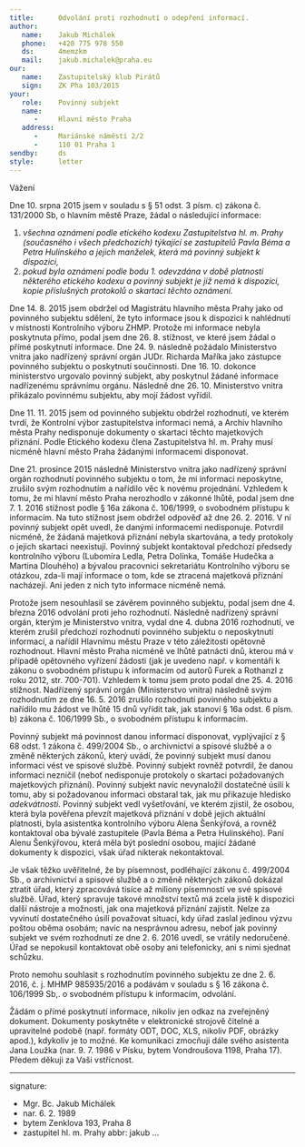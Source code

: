 ```yaml
---
title:      Odvolání proti rozhodnutí o odepření informací. 
author:
   name:    Jakub Michálek
   phone:   +420 775 978 550
   ds:      4memzkm
   mail:    jakub.michalek@praha.eu
our:
   name:    Zastupitelský klub Pirátů
   sign:    ZK Pha 103/2015
your:
   role:    Povinný subjekt
   name:    
      -     Hlavní město Praha
   address:
      -     Mariánské náměstí 2/2
      -     110 01 Praha 1
sendby:     ds
style:      letter
---
```


Vážení

Dne 10. srpna 2015 jsem v souladu s § 51 odst. 3 písm. c) zákona č. 131/2000 Sb, o hlavním městě Praze, žádal o následující informace:

1. *všechna oznámení podle etického kodexu Zastupitelstva hl. m. Prahy (současného i všech předchozích) týkající se zastupitelů Pavla Béma a Petra Hulínského a jejich manželek, která má povinný subjekt k dispozici,*
2. *pokud byla oznámení podle bodu 1. odevzdána v době platnosti některého etického kodexu a povinný subjekt je již nemá k dispozici, kopie příslušných protokolů o skartaci těchto oznámení.*

Dne 14. 8. 2015 jsem obdržel od Magistrátu hlavního města Prahy jako od povinného subjektu sdělení, že tyto informace jsou k dispozici k nahlédnutí v místnosti Kontrolního výboru ZHMP. Protože mi informace nebyla poskytnuta přímo, podal jsem dne 26. 8. stížnost, ve které jsem žádal o přímé poskytnutí informace. Dne 24. 9. následně požádalo Ministerstvo vnitra jako nadřízený správní orgán JUDr. Richarda Maříka jako zástupce povinného subjektu o poskytnutí součinnosti. Dne 16. 10. dokonce ministerstvo urgovalo povinný subjekt, aby poskytnul žádané informace nadřízenému správnímu orgánu. Následně dne 26. 10. Ministerstvo vnitra přikázalo povinnému subjektu, aby mojí žádost vyřídil.

Dne 11. 11. 2015 jsem od povinného subjektu obdržel rozhodnutí, ve kterém tvrdí, že Kontrolní výbor zastupitelstva informaci nemá, a Archiv hlavního města Prahy nedisponuje dokumenty o skartaci těchto majetkových přiznání. Podle Etického kodexu člena Zastupitelstva hl. m. Prahy musí nicméně hlavní město Praha žádanými informacemi disponovat. 

Dne 21. prosince 2015 následně Ministerstvo vnitra jako nadřízený správní orgán rozhodnutí povinného subjektu o tom, že mi informaci neposkytne, zrušilo svým rozhodnutím a nařídilo věc k novému projednání. Vzhledem k tomu, že mi hlavní město Praha nerozhodlo v zákonné lhůtě, podal jsem dne 7. 1. 2016 stížnost podle § 16a zákona č. 106/1999, o svobodném přístupu k informacím. Na tuto stížnost jsem obdržel odpověď až dne 26. 2. 2016. V ní povinný subjekt opět uvedl, že danými informacemi nedisponuje. Potvrdil nicméně, že žádaná majetková přiznání nebyla skartována, a tedy protokoly o jejich skartaci neexistují. Povinný subjekt kontaktoval předchozí předsedy kontrolního výboru (Lubomíra Ledla, Petra Dolínka, Tomáše Hudečka a Martina Dlouhého) a bývalou pracovnici sekretariátu Kontrolního výboru se otázkou, zda-li mají informace o tom, kde se ztracená majetková přiznání nacházejí. Ani jeden z nich tyto informace nicméně nemá. 

Protože jsem nesouhlasil se závěrem povinného subjektu, podal jsem dne 4. března 2016 odvolání proti jeho rozhodnutí. Následně nadřízený správní orgán, kterým je Ministerstvo vnitra, vydal dne 4. dubna 2016 rozhodnutí, ve kterém zrušil předchozí rozhodnutí povinného subjektu o neposkytnutí informací, a nařídil Hlavnímu městu Praze v této záležitosti opětovně rozhodnout. Hlavní město Praha nicméně ve lhůtě patnácti dnů, kterou má v případě opětovného vyřízení žádosti (jak je uvedeno např. v komentáři k zákonu o svobodném přístupu k informacím od autorů Furek a Rothanzl z roku 2012, str. 700-701). Vzhledem k tomu jsem proto podal dne 25. 4. 2016 stížnost. Nadřízený správní orgán (Ministerstvo vnitra) následně svým rozhodnutím ze dne 16. 5. 2016 zrušilo rozhodnutí povinného subjektu a nařídilo mu žádost ve lhůtě 15 dnů vyřídit tak, jak stanoví § 16a odst. 6 písm. b) zákona č. 106/1999 Sb., o svobodném přístupu k informacím. 

Povinný subjekt má povinnost danou informací disponovat, vyplývající z § 68 odst. 1 zákona č. 499/2004 Sb., o archivnictví a spisové službě a o změně některých zákonů, který uvádí, že povinný subjekt musí danou informaci vést ve spisové službě. Povinný subjekt rovněž potvrdil, že danou informaci nezničil (neboť nedisponuje protokoly o skartaci požadovaných majetkových přiznání). Povinný subjekt navíc nevynaložil dostatečné úsilí k tomu, aby si požadovanou informaci obstaral tak, jak mu přikazuje hledisko *adekvátnosti*. Povinný subjekt vedl vyšetřování, ve kterém zjistil, že osobou, která byla pověřena převzít majetková přiznání v době jejich aktuální platnosti, byla asistentka kontrolního výboru Alena Šenkýřová, a rovněž kontaktoval oba bývalé zastupitele (Pavla Béma a Petra Hulinského). Paní Alenu Šenkýřovou, která měla být poslední osobou, mající žádané dokumenty k dispozici, však úřad nikterak nekontaktoval. 

Je však těžko uvěřitelné, že by písemnost, podléhající zákonu č. 499/2004 Sb., o archivnictví a spisové službě a o změně některých zákonů dokázal ztratit úřad, který zpracovává tisíce až miliony písemností ve své spisové službě. Úřad, který spravuje takové množství textů má zcela jistě k dispozici další nástroje a možnosti, jak ona majetková přiznání zajistit. Nelze za vyvinutí dostatečného úsilí považovat situaci, kdy úřad zaslal jedinou výzvu poštou oběma osobám; navíc na nesprávnou adresu, neboť jak povinný subjekt ve svém rozhodnutí ze dne 2. 6. 2016 uvedl, se vrátily nedoručené. Úřad se nepokusil kontaktovat obě osoby ani telefonicky, ani s nimi sjednat schůzku. 

Proto nemohu souhlasit s rozhodnutím povinného subjektu ze dne 2. 6. 2016, č. j. MHMP 985935/2016 a podávám v souladu s § 16 zákona č. 106/1999 Sb,. o svobodném přístupu k informacím, odvolání.

Žádám o přímé poskytnutí informace, nikoliv jen odkaz na zveřejněný dokument. Dokumenty poskytněte v elektronické strojově čitelné a upravitelné podobě (např. formáty ODT, DOC, XLS, nikoliv PDF, obrázky apod.), kdykoliv je to možné. Ke komunikaci zmocňuji dále svého asistenta Jana Loužka (nar. 9. 7. 1986 v Písku, bytem Vondroušova 1198, Praha 17). Předem děkuji za Vaši vstřícnost. 

---
signature:
  - Mgr. Bc. Jakub Michálek
  - nar. 6. 2. 1989
  - bytem Zenklova 193, Praha 8
  - zastupitel hl. m. Prahy
abbr:       jakub
...
